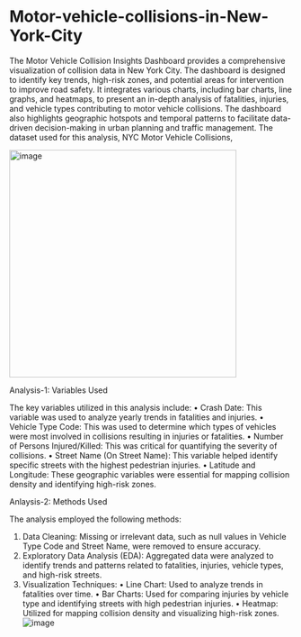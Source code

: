 # Motor-vehicle-collisions-in-New-York-City

The Motor Vehicle Collision Insights Dashboard provides a comprehensive visualization of collision data in New York City. The dashboard is designed to identify key trends, high-risk zones, and potential areas for intervention to improve road safety. It integrates various charts, including bar charts, line graphs, and heatmaps, to present an in-depth analysis of fatalities, injuries, and vehicle types contributing to motor vehicle collisions. The dashboard also highlights geographic hotspots and temporal patterns to facilitate data-driven decision-making in urban planning and traffic management.
The dataset used for this analysis, NYC Motor Vehicle Collisions,

<img width="404" alt="image" src="https://github.com/user-attachments/assets/39707050-efb7-4360-8261-4bedfa99683c" />

Analysis-1: Variables Used 

The key variables utilized in this analysis include:
• Crash Date: This variable was used to analyze yearly trends in fatalities and injuries.
• Vehicle Type Code: This was used to determine which types of vehicles were most involved in collisions resulting in injuries or fatalities.
• Number of Persons Injured/Killed: This was critical for quantifying the severity of collisions.
• Street Name (On Street Name): This variable helped identify specific streets with the highest pedestrian injuries.
• Latitude and Longitude: These geographic variables were essential for mapping collision density and identifying high-risk zones.

Anlaysis-2: Methods Used 

The analysis employed the following methods:
1. Data Cleaning: Missing or irrelevant data, such as null values in Vehicle Type Code and Street Name, were removed to ensure accuracy.
2. Exploratory Data Analysis (EDA): Aggregated data were analyzed to identify trends and patterns related to fatalities, injuries, vehicle types, and high-risk streets.
3. Visualization Techniques:
• Line Chart: Used to analyze trends in fatalities over time.
• Bar Charts: Used for comparing injuries by vehicle type and identifying streets with high pedestrian injuries.
• Heatmap: Utilized for mapping collision density and visualizing high-risk zones.
![image](https://github.com/user-attachments/assets/804ff78c-2cf3-431e-ab9a-34ff70c0dd85)


